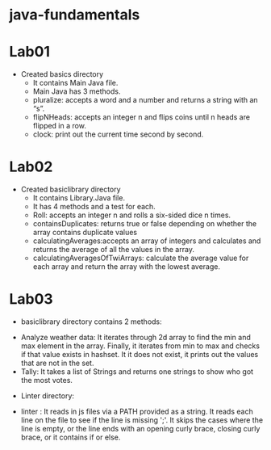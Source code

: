 # java-fundamentals

# Lab01
- Created basics directory 
  - It contains Main Java file.
  - Main Java has 3 methods.
  - pluralize: accepts a word and a number and returns a string with  an “s”.
  - flipNHeads: accepts an integer n and flips coins until n heads are flipped in a row.
  - clock: print out the current time second by second. 

# Lab02
- Created basiclibrary directory 
   - It contains Library.Java file.
   - It has 4 methods and a test for each.
   - Roll: accepts an integer n and rolls a six-sided dice n times.
   - containsDuplicates: returns true or false depending on whether the array contains duplicate values
   - calculatingAverages:accepts an array of integers and calculates and returns the average of all the values in the array.
   - calculatingAveragesOfTwiArrays: calculate the average value for each array and return the array with the lowest average.


# Lab03

* basiclibrary directory contains 2 methods:
 - Analyze weather data: It iterates through 2d array to find the min and max element in the array. Finally, it iterates from min to max  and checks if that value exists in 
      hashset. It it does not exist, it prints out the values that are not in the set.
 - Tally: It takes a list of Strings and returns one strings to show who got the most votes.
 
* Linter directory:

 - linter : It reads in js files via a PATH provided as a string. It reads each line on the file to see if the line is missing ';'. It skips the cases where the line is empty, 
     or the line ends with an opening curly brace, closing curly brace, or it contains if or else.




  
